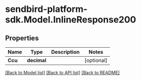 
# sendbird-platform-sdk.Model.InlineResponse200

## Properties

Name | Type | Description | Notes
------------ | ------------- | ------------- | -------------
**Ccu** | **decimal** |  | [optional] 

[[Back to Model list]](../README.md#documentation-for-models)
[[Back to API list]](../README.md#documentation-for-api-endpoints)
[[Back to README]](../README.md)


